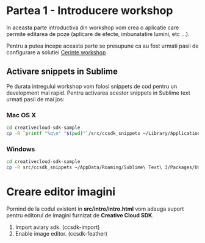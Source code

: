 # Partea 1 - Introducere workshop

In aceasta parte introductiva din workshop vom crea o aplicatie care permite editarea de poze (aplicare de efecte, imbunatatire lumini, etc ...).

Pentru a putea incepe aceasta parte se presupune ca au fost urmati pasii de configurare a solutiei [Cerinte workshop](../../README.md)

## Activare snippets in Sublime

Pe durata intregului workshop vom folosi snippets de cod pentru un development mai rapid. Pentru activarea acestor snippets in Sublime text urmati pasii de mai jos:

### Mac OS X

```bash
cd creativecloud-sdk-sample
cp -R `printf "%q\n" "$(pwd)"`/src/ccsdk_snippets ~/Library/Application\ Support/Sublime\ Text\ 3/Packages/User/
```

### Windows

```bash
cd creativecloud-sdk-sample
cp -R src/ccsdk_snippets ~/AppData/Roaming/Sublime\ Text\ 3/Packages/User 
```

# Creare editor imagini

Pornind de la codul existent in **src/intro/intro.html** vom adauga suport pentru editorul de imagini furnizat de **Creative Cloud SDK**.

1. Import aviary sdk. (ccsdk-import)
1. Enable image editor. (ccsdk-feather)